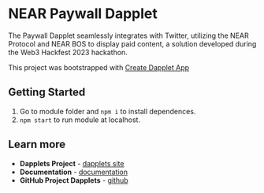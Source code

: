 # NEAR Paywall Dapplet

The Paywall Dapplet seamlessly integrates with Twitter, utilizing the NEAR Protocol and NEAR BOS to display paid content, a solution developed during the Web3 Hackfest 2023 hackathon.

This project was bootstrapped with [Create Dapplet App](https://github.com/dapplets/create-dapplet-app)


## Getting Started

1.  Go to module folder and `npm i` to install dependences.  
2.  `npm start` to run module at localhost.

## Learn more

* **Dapplets Project** - [dapplets site](https://dapplets.org/)
* **Documentation** - [documentation](https://docs.dapplets.org/docs/)
* **GitHub Project Dapplets** - [github](https://github.com/dapplets)
